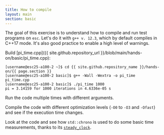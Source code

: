 ```yaml
---
title: How to compile
layout: main
section: basic
---
```


The goal of this exercise is to understand how to compile and run test programs
on `esc`. Let's do it with `g++ v. 12.3`, which by default compiles in C++17
mode. It's also good practice to enable a high level of warnings.

Build [pi_time.cpp]({{ site.github.repository_url }}/blob/main/hands-on/basic/pi_time.cpp):

```shell
[username@esc25-a100-2 ~]$ cd {{ site.github.repository_name }}/hands-on/{{ page.section }}
[username@esc25-a100-2 basic]$ g++ -Wall -Wextra -o pi_time pi_time.cpp
[username@esc25-a100-2 basic]$ ./pi_time 1000
pi = 3.14159 for 1000 iterations in 4.6336e-05 s
```

Run the code multiple times with different arguments.

Compile the code with different optimization levels (`-O0` to `-O3` and
`-Ofast`) and see if the execution time changes.

Look at the code and see how `std::chrono` is used to do some basic time
measurements, thanks to its
[`steady_clock`](https://en.cppreference.com/w/cpp/chrono/steady_clock).
